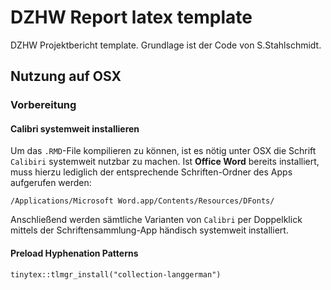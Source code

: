 # DZHW Report latex template

DZHW Projektbericht template. Grundlage ist der Code von S.Stahlschmidt.

## Nutzung auf OSX

### Vorbereitung

#### Calibri systemweit installieren

Um das `.RMD`-File kompilieren zu können, ist es nötig unter OSX die Schrift `Calibiri` systemweit nutzbar zu machen. Ist **Office Word** bereits installiert, muss hierzu lediglich der entsprechende Schriften-Ordner des Apps aufgerufen werden:

`/Applications/Microsoft Word.app/Contents/Resources/DFonts/`

Anschließend werden sämtliche Varianten von `Calibri` per Doppelklick mittels der Schriftensammlung-App händisch systemweit installiert.

#### Preload Hyphenation Patterns

 `tinytex::tlmgr_install("collection-langgerman")`
